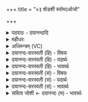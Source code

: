 +++
title = "०३ षोडशी स्तोमऽओजो"

+++
<details><summary>पदपाठः - दयानन्दादि</summary>

षो॒ड॒शी। स्तोमः॑। ओजः॑। द्रवि॑णम्। च॒तु॒श्च॒त्वा॒रि॒ꣳश इति॑ चतुःऽच॒त्वा॒रि॒ꣳशः। स्तोमः॑। वर्चः॑। द्रवि॑णम्। अ॒ग्नेः। पुरी॑षम्। अ॒सि॒। अप्सः॑। नाम॑। ताम्। त्वा॒। विश्वे॑। अ॒भि। गृ॒ण॒न्तु॒। दे॒वाः। स्तोम॑पृ॒ष्ठेति॒ स्तोम॑ऽपृष्ठा। घृ॒तव॒ती॒ति॑ घृ॒तऽव॑ती। इ॒ह। सी॒द॒। प्र॒जाव॒दिति॑ प्र॒जाऽव॑त्। अ॒स्मे इत्य॒स्मे। द्रवि॒णा। य॒ज॒स्व॒। ३।
</details>

<details><summary>महीधरः</summary>

म० अथ दक्षिणतः । इष्टकादेवत्यं यजुः । पञ्चदशकलस्य पक्षस्य भर्ता य आदित्यरूपः स्तोमः षोडशावृत्त्युपेतो वा यः स्तोमः यच्च ओजो बलरूपं द्रविणं धनम् हे इष्टके, त्वं तदुभयरूपासि तां त्वामुपदधामि । अथोत्तरतः । इष्टकादेवत्यं यजुः । चतुश्चत्वारिंशदावृत्त्या संपन्नो यः स्तोमस्त्रिष्टुब्रूपो वा यच्च बलरूपं धनम् तदुभयरूपां त्वामुपदधामि । अथ मध्येपञ्चमी त्रिष्टुप् । 'प्सा भक्षणे । न प्साति भक्षयति विनाशयतीत्यसो रक्षको नाम योऽग्निस्तस्याग्नेश्चन्द्ररूपस्य पञ्चदशकलस्य पुरीषमसि पूरयित्री भवसि । हे इष्टके, या त्वं तां त्वां विश्वेदेवा अभिगृणन्तु स्तुवन्तु । स्तोमैः पृष्ठैश्च युता होष्यमाणघृतयुता च सती सा त्वमिह चतुर्थ्यां चितौ सीद उपविश । अस्मे अस्मासु प्रजावत्पुत्रयुतं द्रविणं धनं यजस्व देहि ॥३॥  
चतुर्थी ।
</details>

<details><summary>अधिमन्त्रम् (VC)</summary>

- दम्पती देवते
- परमेष्ठी ऋषिः
- ब्राह्मी त्रिष्टुप्
- धैवतः
</details>

<details><summary>दयानन्द-सरस्वती (हि) - विषयः</summary>

अब स्त्री-पुरुष का धर्म अगले मन्त्र में कहा है ॥
</details>

<details><summary>दयानन्द-सरस्वती (हि) - पदार्थः</summary>

पदार्थान्वयभाषाः -  जो (षोडशी) प्रशंसित सोलह कलाओं से युक्त (स्तोमः) स्तुति के योग्य (ओजः) पराक्रम (द्रविणम्) धन को जो (चतुश्चत्वारिंशः) चवालीस संख्या को पूर्ण करनेवाला ब्रह्मचर्य का आचरण (स्तोमः) स्तुति का साधन (नाम) प्रसिद्ध (वर्चः) पढ़ना और (द्रविणम्) बल को देती है, जो (अग्नेः) अग्नि की (पुरीषम्) पूर्त्ति को प्राप्त (अप्सः) दूसरे के पदार्थों के भोग की इच्छा से रहित (असि) हो, उस (त्वा) पुरुष तथा (ताम्) स्त्री की (विश्वे) सब (देवाः) विद्वान् लोग (अभिगृणन्तु) प्रशंसा करें सो तू (स्तोमपृष्ठा) इष्ट स्तुतियों को जाननेवाली (घृतवती) प्रशंसित घी आदि पदार्थों से युक्त (इह) इस गृहाश्रम में (सीद) स्थित हो और (अस्मे) हमारे लिये (प्रजावत्) बहुत सन्तानों के हेतु (द्रविणा) धन को (यजस्व) दिया कर ॥३ ॥
</details>

<details><summary>दयानन्द-सरस्वती (हि) - भावार्थः</summary>

भावार्थभाषाः -  मनुष्यों को चाहिये कि सोलह कला रूप जगत् में विद्यारूप बल को फैला और गृहाश्रम कर के विद्यादानादि कर्मों को निरन्तर किया करें ॥३ ॥
</details>

<details><summary>दयानन्द-सरस्वती (सं) - विषयः</summary>

अथ पतिपत्नीधर्म्ममाह ॥
</details>

<details><summary>दयानन्द-सरस्वती (सं) - पदार्थः</summary>

पदार्थान्वयभाषाः -  यः षोडशी स्तोम ओजो द्रविणं यश्चतुश्चत्वारिंशः स्तोमो नाम वर्चो द्रविणं च ददाति, योऽग्नेः पुरीषं प्राप्तोऽप्सोऽसि, तं त्वा त्वां च विश्वे देवा अभिगृणन्तु। सा त्वं स्तोमपृष्ठा घृतवती सतीह गृहाश्रमे सीद, अस्मे प्रजावद् द्रविणा यजस्व ॥३ ॥
</details>

<details><summary>दयानन्द-सरस्वती (सं) - भावार्थः</summary>

भावार्थभाषाः -  मनुष्यैः षोडशकलात्मके जगति विद्याबलं विस्तार्य्य गृहाश्रमं कृत्वा विद्यादानादीनि कर्माणि सततं कार्य्याणि ॥३ ॥
</details>

<details><summary>सविता जोशी ← दयानन्दः (म) - भावार्थः</summary>

भावार्थभाषाः -  सोळा कलांनी युक्त असलेल्या या जगात विद्यारूपी बलाचा विस्तार करून माणसांनी गृहस्थाश्रमाचा स्वीकार करावा व विद्यादान इत्यादी कर्म सतत करावे.
</details>